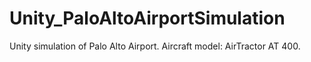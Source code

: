 # Unity_PaloAltoAirportSimulation

Unity simulation of Palo Alto Airport.
Aircraft model: AirTractor AT 400.
